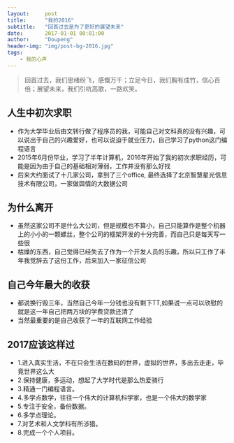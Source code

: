 ```yaml
---
layout:     post
title:      "我的2016"
subtitle:   "回首过去是为了更好的展望未来"
date:       2017-01-01 00:01:00
author:     "Doupeng"
header-img: "img/post-bg-2016.jpg"
tags:
    - 我的心声
---
```


> 回首过去，我们思绪纷飞，感慨万千；立足今日，我们胸有成竹，信心百倍；展望未来，我们引吭高歌，一路欢笑。

## 人生中初次求职
- 作为大学毕业后由文转行做了程序员的我，可能自己对文科真的没有兴趣，可以说出于自己的兴趣爱好，也可以说迫于就业压力，自己学习了python这门编程语言
- 2015年6月份毕业，学习了半年计算机，2016年开始了我的初次求职经历，可能是因为由于自己的基础相对薄弱，工作并没有那么好找
- 后来大约面试了十几家公司，拿到了三个office, 最终选择了北京智慧星光信息技术有限公司，一家做舆情的大数据公司

## 为什么离开
- 虽然这家公司不是什么大公司，但是规模也不算小，自己只能算作是整个机器上的小小的一颗螺丝，整个公司的框架开发的十分完善，而自己只是每天写一些很
- 枯燥的东西，自己觉得已经失去了作为一个开发人员的乐趣，所以只工作了半年我觉辞去了这份工作，后来加入一家征信公司

## 自己今年最大的收获
- 都说换行毁三年，当然自己今年一分钱也没有剩下TT,如果说一点可以欣慰的就是这一年自己把两万块的学费贷款还清了
- 当然最重要的是自己收获了一年的互联网工作经验

## 2017应该这样过
- 1.进入真实生活，不在只会生活在数码的世界，虚拟的世界，多出去走走，毕竟世界这么大
- 2.保持健康，多运动，想起了大学时代是那么热爱骑行
- 3.精通一门编程语言。
- 4.多学点数学，往往一个伟大的计算机科学家，也是一个伟大的数学家
- 5.专注于安全，备份数据。
- 6.多学点理论。
- 7.对艺术和人文学科有所涉猎。
- 8.完成一个个人项目。


